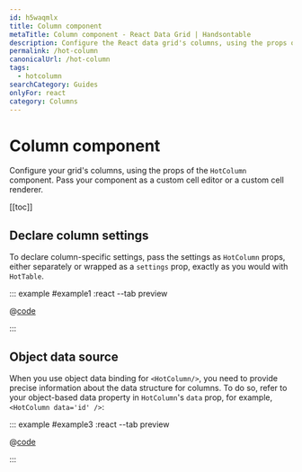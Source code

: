 ```yaml
---
id: h5waqmlx
title: Column component
metaTitle: Column component - React Data Grid | Handsontable
description: Configure the React data grid's columns, using the props of the "HotColumn" component. Pass your component as a custom cell editor or a custom cell renderer.
permalink: /hot-column
canonicalUrl: /hot-column
tags:
  - hotcolumn
searchCategory: Guides
onlyFor: react
category: Columns
---
```


# Column component

Configure your grid's columns, using the props of the `HotColumn` component. Pass your component as a custom cell editor or a custom cell renderer.

[[toc]]

## Declare column settings

To declare column-specific settings, pass the settings as `HotColumn` props, either separately or wrapped as a `settings` prop, exactly as you would with `HotTable`.

::: example #example1 :react --tab preview

@[code](@/content/guides/columns/react-hot-column/react/example1.jsx)

:::

## Object data source

When you use object data binding for `<HotColumn/>`, you need to provide precise information about the data structure for columns. To do so, refer to your object-based data property in `HotColumn`'s `data` prop, for example, `<HotColumn data='id' />`:

::: example #example3 :react --tab preview

@[code](@/content/guides/columns/react-hot-column/react/example3.jsx)

:::
